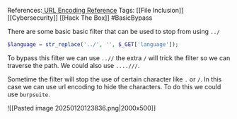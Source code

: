 References:[ URL Encoding Reference](https://www.eso.org/~ndelmott/url_encode.html)
Tags: [[File Inclusion]] [[Cybersecurity]] [[Hack The Box]] #BasicBypass

There are some basic basic filter that can be used to stop from using `../` 

```php
$language = str_replace('../', '', $_GET['language']);
```

To bypass this filter we can use `..//` the extra `/` will trick the filter so we can traverse the path.  We could also use `....///`.

Sometime the filter will stop the use of certain character like `.` or `/`. In this case we can use url encoding to hide the characters. To do this we could use `burpsuite`.

![[Pasted image 20250120123836.png|2000x500]]

